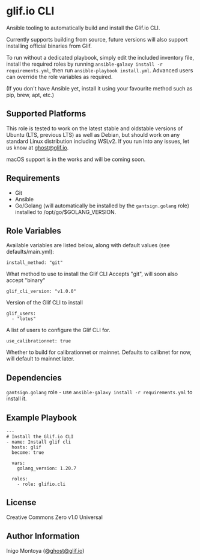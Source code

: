glif.io CLI
===========

Ansible tooling to automatically build and install the Glif.io CLI. 

Currently supports building from source, future versions will also support installing official binaries from Glif.

To run without a dedicated playbook, simply edit the included inventory file, install the required roles by running `ansible-galaxy install -r requirements.yml`, then run `ansible-playbook install.yml`. Advanced users can override the role variables as required.

(If you don't have Ansible yet, install it using your favourite method such as pip, brew, apt, etc.)

Supported Platforms
-------------------

This role is tested to work on the latest stable and oldstable versions of Ubuntu (LTS, previous LTS) as well as Debian, but should work on any standard Linux distribution including WSLv2. If you run into any issues, let us know at ghost@glif.io.

macOS support is in the works and will be coming soon.

Requirements
------------

* Git
* Ansible
* Go/Golang (will automatically be installed by the `gantsign.golang` role) installed to /opt/go/$GOLANG_VERSION.

Role Variables
--------------

Available variables are listed below, along with default values (see defaults/main.yml):

`install_method: "git"`

What method to use to install the Glif CLI
Accepts "git", will soon also accept "binary"

`glif_cli_version: "v1.0.0"`

Version of the Glif CLI to install

```
glif_users:
  - "lotus"
```

A list of users to configure the Glif CLI for.

`use_calibrationnet: true`

Whether to build for calibrationnet or mainnet.
Defaults to calibnet for now, will default to mainnet later.

Dependencies
------------

`gantsign.golang` role - use `ansible-galaxy install -r requirements.yml` to install it.

Example Playbook
----------------

```
---
# Install the Glif.io CLI
- name: Install glif cli
  hosts: glif
  become: true

  vars:
    golang_version: 1.20.7

  roles:
    - role: glifio.cli
```

License
-------

Creative Commons Zero v1.0 Universal

Author Information
------------------

Inigo Montoya (@ghost@glif.io)